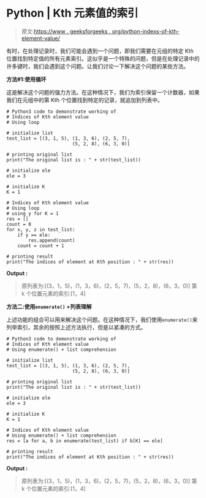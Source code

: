 # Python | Kth 元素值的索引

> 原文:[https://www . geeksforgeeks . org/python-indexs-of-kth-element-value/](https://www.geeksforgeeks.org/python-indices-of-kth-element-value/)

有时，在处理记录时，我们可能会遇到一个问题，即我们需要在元组的特定 Kth 位置找到特定值的所有元素索引。这似乎是一个特殊的问题，但是在处理记录中的许多键时，我们会遇到这个问题。让我们讨论一下解决这个问题的某些方法。

**方法#1:使用循环**

这是解决这个问题的强力方法。在这种情况下，我们为索引保留一个计数器，如果我们在元组中的第 Kth 个位置找到特定的记录，就追加到列表中。

```
# Python3 code to demonstrate working of
# Indices of Kth element value
# Using loop

# initialize list 
test_list = [(3, 1, 5), (1, 3, 6), (2, 5, 7),
                        (5, 2, 8), (6, 3, 0)]

# printing original list
print("The original list is : " + str(test_list))

# initialize ele 
ele = 3

# initialize K 
K = 1 

# Indices of Kth element value
# Using loop
# using y for K = 1 
res = []
count = 0
for x, y, z in test_list:
    if y == ele:
        res.append(count)
    count = count + 1

# printing result
print("The indices of element at Kth position : " + str(res))
```

**Output :**

> 原列表为:[(3，1，5)，(1，3，6)，(2，5，7)，(5，2，8)，(6，3，0)]
> 第 k 个位置元素的索引:[1，4]

**方法二:使用`enumerate()` +列表理解**

上述功能的组合可以用来解决这个问题。在这种情况下，我们使用`enumerate()`来列举索引，其余的按照上述方法执行，但是以紧凑的方式。

```
# Python3 code to demonstrate working of
# Indices of Kth element value
# Using enumerate() + list comprehension

# initialize list 
test_list = [(3, 1, 5), (1, 3, 6), (2, 5, 7), 
                        (5, 2, 8), (6, 3, 0)]

# printing original list
print("The original list is : " + str(test_list))

# initialize ele 
ele = 3

# initialize K 
K = 1 

# Indices of Kth element value
# Using enumerate() + list comprehension
res = [a for a, b in enumerate(test_list) if b[K] == ele]

# printing result
print("The indices of element at Kth position : " + str(res))
```

**Output :**

> 原列表为:[(3，1，5)，(1，3，6)，(2，5，7)，(5，2，8)，(6，3，0)]
> 第 k 个位置元素的索引:[1，4]